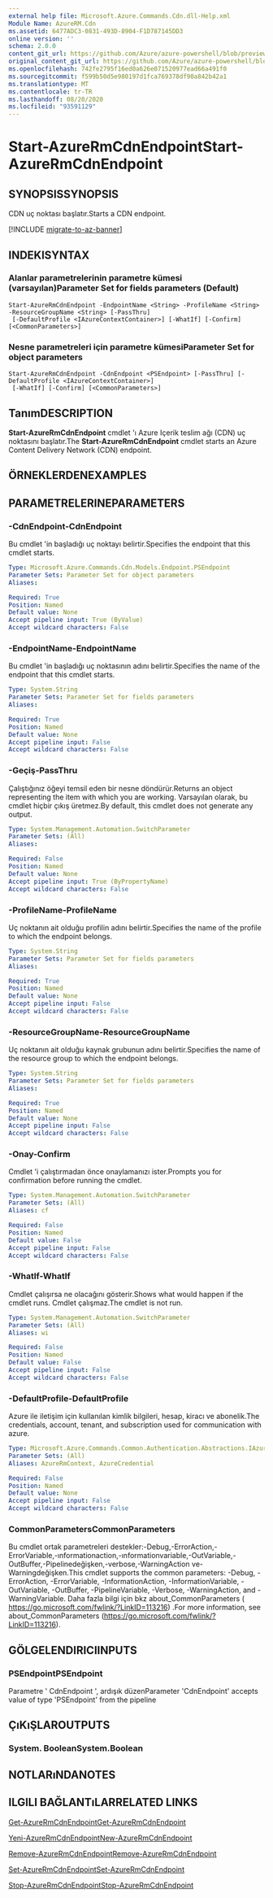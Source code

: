 ```yaml
---
external help file: Microsoft.Azure.Commands.Cdn.dll-Help.xml
Module Name: AzureRM.Cdn
ms.assetid: 6477ADC3-0831-493D-8904-F1D787145DD3
online version: ''
schema: 2.0.0
content_git_url: https://github.com/Azure/azure-powershell/blob/preview/src/ResourceManager/Cdn/Commands.Cdn/help/Start-AzureRmCdnEndpoint.md
original_content_git_url: https://github.com/Azure/azure-powershell/blob/preview/src/ResourceManager/Cdn/Commands.Cdn/help/Start-AzureRmCdnEndpoint.md
ms.openlocfilehash: 742fe2795f16ed0a626e071520977ead66a491f0
ms.sourcegitcommit: f599b50d5e980197d1fca769378df90a842b42a1
ms.translationtype: MT
ms.contentlocale: tr-TR
ms.lasthandoff: 08/20/2020
ms.locfileid: "93591129"
---
```

# <span data-ttu-id="6ed60-101">Start-AzureRmCdnEndpoint</span><span class="sxs-lookup"><span data-stu-id="6ed60-101">Start-AzureRmCdnEndpoint</span></span>

## <span data-ttu-id="6ed60-102">SYNOPSIS</span><span class="sxs-lookup"><span data-stu-id="6ed60-102">SYNOPSIS</span></span>
<span data-ttu-id="6ed60-103">CDN uç noktası başlatır.</span><span class="sxs-lookup"><span data-stu-id="6ed60-103">Starts a CDN endpoint.</span></span>

[!INCLUDE [migrate-to-az-banner](../../includes/migrate-to-az-banner.md)]

## <span data-ttu-id="6ed60-104">INDEKI</span><span class="sxs-lookup"><span data-stu-id="6ed60-104">SYNTAX</span></span>

### <span data-ttu-id="6ed60-105">Alanlar parametrelerinin parametre kümesi (varsayılan)</span><span class="sxs-lookup"><span data-stu-id="6ed60-105">Parameter Set for fields parameters (Default)</span></span>
```
Start-AzureRmCdnEndpoint -EndpointName <String> -ProfileName <String> -ResourceGroupName <String> [-PassThru]
 [-DefaultProfile <IAzureContextContainer>] [-WhatIf] [-Confirm] [<CommonParameters>]
```

### <span data-ttu-id="6ed60-106">Nesne parametreleri için parametre kümesi</span><span class="sxs-lookup"><span data-stu-id="6ed60-106">Parameter Set for object parameters</span></span>
```
Start-AzureRmCdnEndpoint -CdnEndpoint <PSEndpoint> [-PassThru] [-DefaultProfile <IAzureContextContainer>]
 [-WhatIf] [-Confirm] [<CommonParameters>]
```

## <span data-ttu-id="6ed60-107">Tanım</span><span class="sxs-lookup"><span data-stu-id="6ed60-107">DESCRIPTION</span></span>
<span data-ttu-id="6ed60-108">**Start-AzureRmCdnEndpoint** cmdlet 'ı Azure Içerik teslim ağı (CDN) uç noktasını başlatır.</span><span class="sxs-lookup"><span data-stu-id="6ed60-108">The **Start-AzureRmCdnEndpoint** cmdlet starts an Azure Content Delivery Network (CDN) endpoint.</span></span>

## <span data-ttu-id="6ed60-109">ÖRNEKLERDEN</span><span class="sxs-lookup"><span data-stu-id="6ed60-109">EXAMPLES</span></span>

## <span data-ttu-id="6ed60-110">PARAMETRELERINE</span><span class="sxs-lookup"><span data-stu-id="6ed60-110">PARAMETERS</span></span>

### <span data-ttu-id="6ed60-111">-CdnEndpoint</span><span class="sxs-lookup"><span data-stu-id="6ed60-111">-CdnEndpoint</span></span>
<span data-ttu-id="6ed60-112">Bu cmdlet 'in başladığı uç noktayı belirtir.</span><span class="sxs-lookup"><span data-stu-id="6ed60-112">Specifies the endpoint that this cmdlet starts.</span></span>

```yaml
Type: Microsoft.Azure.Commands.Cdn.Models.Endpoint.PSEndpoint
Parameter Sets: Parameter Set for object parameters
Aliases: 

Required: True
Position: Named
Default value: None
Accept pipeline input: True (ByValue)
Accept wildcard characters: False
```

### <span data-ttu-id="6ed60-113">-EndpointName</span><span class="sxs-lookup"><span data-stu-id="6ed60-113">-EndpointName</span></span>
<span data-ttu-id="6ed60-114">Bu cmdlet 'in başladığı uç noktasının adını belirtir.</span><span class="sxs-lookup"><span data-stu-id="6ed60-114">Specifies the name of the endpoint that this cmdlet starts.</span></span>

```yaml
Type: System.String
Parameter Sets: Parameter Set for fields parameters
Aliases: 

Required: True
Position: Named
Default value: None
Accept pipeline input: False
Accept wildcard characters: False
```

### <span data-ttu-id="6ed60-115">-Geçiş</span><span class="sxs-lookup"><span data-stu-id="6ed60-115">-PassThru</span></span>
<span data-ttu-id="6ed60-116">Çalıştığınız öğeyi temsil eden bir nesne döndürür.</span><span class="sxs-lookup"><span data-stu-id="6ed60-116">Returns an object representing the item with which you are working.</span></span>
<span data-ttu-id="6ed60-117">Varsayılan olarak, bu cmdlet hiçbir çıkış üretmez.</span><span class="sxs-lookup"><span data-stu-id="6ed60-117">By default, this cmdlet does not generate any output.</span></span>

```yaml
Type: System.Management.Automation.SwitchParameter
Parameter Sets: (All)
Aliases: 

Required: False
Position: Named
Default value: None
Accept pipeline input: True (ByPropertyName)
Accept wildcard characters: False
```

### <span data-ttu-id="6ed60-118">-ProfileName</span><span class="sxs-lookup"><span data-stu-id="6ed60-118">-ProfileName</span></span>
<span data-ttu-id="6ed60-119">Uç noktanın ait olduğu profilin adını belirtir.</span><span class="sxs-lookup"><span data-stu-id="6ed60-119">Specifies the name of the profile to which the endpoint belongs.</span></span>

```yaml
Type: System.String
Parameter Sets: Parameter Set for fields parameters
Aliases: 

Required: True
Position: Named
Default value: None
Accept pipeline input: False
Accept wildcard characters: False
```

### <span data-ttu-id="6ed60-120">-ResourceGroupName</span><span class="sxs-lookup"><span data-stu-id="6ed60-120">-ResourceGroupName</span></span>
<span data-ttu-id="6ed60-121">Uç noktanın ait olduğu kaynak grubunun adını belirtir.</span><span class="sxs-lookup"><span data-stu-id="6ed60-121">Specifies the name of the resource group to which the endpoint belongs.</span></span>

```yaml
Type: System.String
Parameter Sets: Parameter Set for fields parameters
Aliases: 

Required: True
Position: Named
Default value: None
Accept pipeline input: False
Accept wildcard characters: False
```

### <span data-ttu-id="6ed60-122">-Onay</span><span class="sxs-lookup"><span data-stu-id="6ed60-122">-Confirm</span></span>
<span data-ttu-id="6ed60-123">Cmdlet 'i çalıştırmadan önce onaylamanızı ister.</span><span class="sxs-lookup"><span data-stu-id="6ed60-123">Prompts you for confirmation before running the cmdlet.</span></span>

```yaml
Type: System.Management.Automation.SwitchParameter
Parameter Sets: (All)
Aliases: cf

Required: False
Position: Named
Default value: False
Accept pipeline input: False
Accept wildcard characters: False
```

### <span data-ttu-id="6ed60-124">-WhatIf</span><span class="sxs-lookup"><span data-stu-id="6ed60-124">-WhatIf</span></span>
<span data-ttu-id="6ed60-125">Cmdlet çalışırsa ne olacağını gösterir.</span><span class="sxs-lookup"><span data-stu-id="6ed60-125">Shows what would happen if the cmdlet runs.</span></span>
<span data-ttu-id="6ed60-126">Cmdlet çalışmaz.</span><span class="sxs-lookup"><span data-stu-id="6ed60-126">The cmdlet is not run.</span></span>

```yaml
Type: System.Management.Automation.SwitchParameter
Parameter Sets: (All)
Aliases: wi

Required: False
Position: Named
Default value: False
Accept pipeline input: False
Accept wildcard characters: False
```

### <span data-ttu-id="6ed60-127">-DefaultProfile</span><span class="sxs-lookup"><span data-stu-id="6ed60-127">-DefaultProfile</span></span>
<span data-ttu-id="6ed60-128">Azure ile iletişim için kullanılan kimlik bilgileri, hesap, kiracı ve abonelik.</span><span class="sxs-lookup"><span data-stu-id="6ed60-128">The credentials, account, tenant, and subscription used for communication with azure.</span></span>

```yaml
Type: Microsoft.Azure.Commands.Common.Authentication.Abstractions.IAzureContextContainer
Parameter Sets: (All)
Aliases: AzureRmContext, AzureCredential

Required: False
Position: Named
Default value: None
Accept pipeline input: False
Accept wildcard characters: False
```

### <span data-ttu-id="6ed60-129">CommonParameters</span><span class="sxs-lookup"><span data-stu-id="6ed60-129">CommonParameters</span></span>
<span data-ttu-id="6ed60-130">Bu cmdlet ortak parametreleri destekler:-Debug,-ErrorAction,-ErrorVariable,-ınformationaction,-ınformationvariable,-OutVariable,-OutBuffer,-Pipelinedeğişken,-verbose,-WarningAction ve-Warningdeğişken.</span><span class="sxs-lookup"><span data-stu-id="6ed60-130">This cmdlet supports the common parameters: -Debug, -ErrorAction, -ErrorVariable, -InformationAction, -InformationVariable, -OutVariable, -OutBuffer, -PipelineVariable, -Verbose, -WarningAction, and -WarningVariable.</span></span> <span data-ttu-id="6ed60-131">Daha fazla bilgi için bkz about_CommonParameters ( https://go.microsoft.com/fwlink/?LinkID=113216) .</span><span class="sxs-lookup"><span data-stu-id="6ed60-131">For more information, see about_CommonParameters (https://go.microsoft.com/fwlink/?LinkID=113216).</span></span>

## <span data-ttu-id="6ed60-132">GÖLGELENDIRICI</span><span class="sxs-lookup"><span data-stu-id="6ed60-132">INPUTS</span></span>

### <span data-ttu-id="6ed60-133">PSEndpoint</span><span class="sxs-lookup"><span data-stu-id="6ed60-133">PSEndpoint</span></span>
<span data-ttu-id="6ed60-134">Parametre ' CdnEndpoint ', ardışık düzen</span><span class="sxs-lookup"><span data-stu-id="6ed60-134">Parameter 'CdnEndpoint' accepts value of type 'PSEndpoint' from the pipeline</span></span>

## <span data-ttu-id="6ed60-135">ÇıKıŞLAR</span><span class="sxs-lookup"><span data-stu-id="6ed60-135">OUTPUTS</span></span>

### <span data-ttu-id="6ed60-136">System. Boolean</span><span class="sxs-lookup"><span data-stu-id="6ed60-136">System.Boolean</span></span>

## <span data-ttu-id="6ed60-137">NOTLARıNDA</span><span class="sxs-lookup"><span data-stu-id="6ed60-137">NOTES</span></span>

## <span data-ttu-id="6ed60-138">ILGILI BAĞLANTıLAR</span><span class="sxs-lookup"><span data-stu-id="6ed60-138">RELATED LINKS</span></span>

[<span data-ttu-id="6ed60-139">Get-AzureRmCdnEndpoint</span><span class="sxs-lookup"><span data-stu-id="6ed60-139">Get-AzureRmCdnEndpoint</span></span>](./Get-AzureRmCdnEndpoint.md)

[<span data-ttu-id="6ed60-140">Yeni-AzureRmCdnEndpoint</span><span class="sxs-lookup"><span data-stu-id="6ed60-140">New-AzureRmCdnEndpoint</span></span>](./New-AzureRmCdnEndpoint.md)

[<span data-ttu-id="6ed60-141">Remove-AzureRmCdnEndpoint</span><span class="sxs-lookup"><span data-stu-id="6ed60-141">Remove-AzureRmCdnEndpoint</span></span>](./Remove-AzureRmCdnEndpoint.md)

[<span data-ttu-id="6ed60-142">Set-AzureRmCdnEndpoint</span><span class="sxs-lookup"><span data-stu-id="6ed60-142">Set-AzureRmCdnEndpoint</span></span>](./Set-AzureRmCdnEndpoint.md)

[<span data-ttu-id="6ed60-143">Stop-AzureRmCdnEndpoint</span><span class="sxs-lookup"><span data-stu-id="6ed60-143">Stop-AzureRmCdnEndpoint</span></span>](./Stop-AzureRmCdnEndpoint.md)


